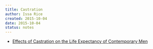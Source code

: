```yaml
---
title: Castration
author: Issa Rice
created: 2015-10-04
date: 2015-10-04
status: notes
---
```


- [Effects of Castration on the Life Expectancy of Contemporary Men](http://lesswrong.com/lw/lm4/effects_of_castration_on_the_life_expectancy_of/)

